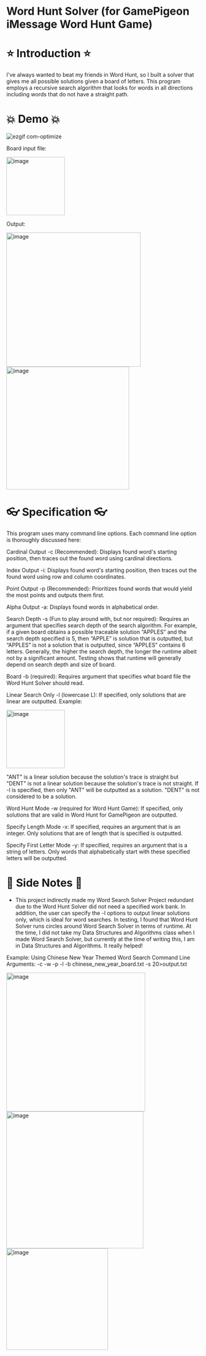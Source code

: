 # Word Hunt Solver (for GamePigeon iMessage Word Hunt Game)
# ⭐ Introduction ⭐
I've always wanted to beat my friends in Word Hunt, so I built a solver that gives me all possible solutions given a board of letters. This program employs a recursive search algorithm that looks for words in all directions including words that do not have a straight path.

# 💥 Demo 💥
![ezgif com-optimize](https://user-images.githubusercontent.com/95982168/221720628-d6f84277-52ca-495b-9364-3d96b9e0d5c2.gif)

Board input file:

<img width="152" alt="image" src="https://user-images.githubusercontent.com/95982168/221717785-c4d25a57-56bf-401b-b186-26e83924fc4a.png">

Output:

<img width="350" alt="image" src="https://user-images.githubusercontent.com/95982168/221717858-50f5625d-d3ba-41fb-bba3-5d8be85754d7.png"> <img width="320" alt="image" src="https://user-images.githubusercontent.com/95982168/221724066-f48ff66a-a6c0-4e53-8b91-53c6fc8ec62b.png">




# 👓 Specification 👓
This program uses many command line options. Each command line option is thoroughly discussed here:

Cardinal Output -c (Recommended): Displays found word's starting position, then traces out the found word using cardinal directions.

Index Output -i: Displays found word's starting position, then traces out the found word using row and column coordinates.

Point Output -p (Recommended): Prioritizes found words that would yield the most points and outputs them first. 

Alpha Output -a: Displays found words in alphabetical order.

Search Depth -s (Fun to play around with, but nor required): Requires an argument that specifies search depth of the search algorithm. For example, if a given board obtains a possible traceable solution “APPLES” and the search depth specified is 5, then “APPLE” is solution that is outputted, but “APPLES” is not a solution that is outputted, since “APPLES” contains 6 letters. Generally, the higher the search depth, the longer the runtime albeit not by a significant amount. Testing shows that runtime will generally depend on search depth and size of board. 

Board -b (required): Requires argument that specifies what board file the Word Hunt Solver should read.

Linear Search Only -l (lowercase L): If specified, only solutions that are linear are outputted.
Example:

<img width="152" alt="image" src="https://user-images.githubusercontent.com/95982168/221717506-08920059-7ff5-47f0-aefb-e456740c9ee1.png">

"ANT" is a linear solution because the solution's trace is straight but "DENT" is not a linear solution because the solution's trace is not straight. If -l is specified, then only "ANT" will be outputted as a solution. "DENT" is not considered to be a solution.

Word Hunt Mode -w (required for Word Hunt Game): If specified, only solutions that are valid in Word Hunt for GamePigeon are outputted.

Specify Length Mode -x: If specified, requires an argument that is an integer. Only solutions that are of length that is specified is outputted.

Specify First Letter Mode -y: If specified, requires an argument that is a string of letters. Only words that alphabetically start with these specified letters will be outputted. 

# 👻 Side Notes 👻
- This project indirectly made my Word Search Solver Project redundant due to the Word Hunt Solver did not need a specified work bank. In addition, the user can specify the -l options to output linear solutions only, which is ideal for word searches. In testing, I found that Word Hunt Solver runs circles around Word Search Solver in terms of runtime. At the time, I did not take my Data Structures and Algorithms class when I made Word Search Solver, but currently at the time of writing this, I am in Data Structures and Algorithms. It really helped! 

Example: Using Chinese New Year Themed Word Search
Command Line Arguments: -c -w -p -l -b chinese_new_year_board.txt -s 20>output.txt

<img width="362" alt="image" src="https://user-images.githubusercontent.com/95982168/221723585-8f7ccda1-9850-4603-849c-dd0a372a7cd1.png"> <img width="357" alt="image" src="https://user-images.githubusercontent.com/95982168/221723656-f2c03163-277a-4253-bf95-c993b294ba83.png"> <img width="265" alt="image" src="https://user-images.githubusercontent.com/95982168/221723990-ae84c57b-23c9-4f32-b73a-dcdb2c7c0340.png">


